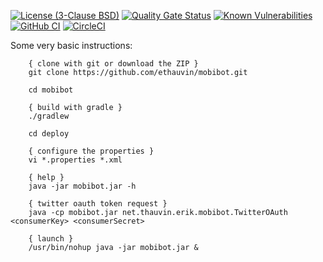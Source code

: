 [![License (3-Clause BSD)](https://img.shields.io/badge/license-BSD%203--Clause-blue.svg)](https://opensource.org/licenses/BSD-3-Clause) [![Quality Gate Status](https://sonarcloud.io/api/project_badges/measure?project=ethauvin_mobibot&metric=alert_status)](https://sonarcloud.io/summary/new_code?id=ethauvin_mobibot)
 [![Known Vulnerabilities](https://snyk.io/test/github/ethauvin/mobibot/badge.svg?targetFile=build.gradle)](https://snyk.io/test/github/ethauvin/mobibot?targetFile=build.gradle) [![GitHub CI](https://github.com/ethauvin/mobibot/actions/workflows/gradle.yml/badge.svg)](https://github.com/ethauvin/mobibot/actions/workflows/gradle.yml) [![CircleCI](https://circleci.com/gh/ethauvin/mobibot/tree/master.svg?style=shield)](https://circleci.com/gh/ethauvin/mobibot/tree/master)

Some very basic instructions:

```
    { clone with git or download the ZIP }
    git clone https://github.com/ethauvin/mobibot.git

    cd mobibot

    { build with gradle }
    ./gradlew

    cd deploy

    { configure the properties }
    vi *.properties *.xml

    { help }
    java -jar mobibot.jar -h

    { twitter oauth token request }
    java -cp mobibot.jar net.thauvin.erik.mobibot.TwitterOAuth <consumerKey> <consumerSecret>

    { launch }
    /usr/bin/nohup java -jar mobibot.jar &
```
